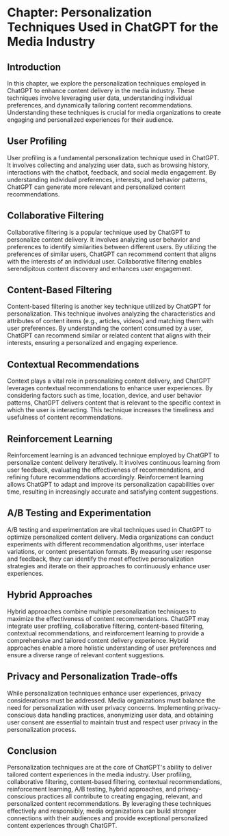 Chapter: Personalization Techniques Used in ChatGPT for the Media Industry
==========================================================================

Introduction
------------

In this chapter, we explore the personalization techniques employed in ChatGPT to enhance content delivery in the media industry. These techniques involve leveraging user data, understanding individual preferences, and dynamically tailoring content recommendations. Understanding these techniques is crucial for media organizations to create engaging and personalized experiences for their audience.

User Profiling
--------------

User profiling is a fundamental personalization technique used in ChatGPT. It involves collecting and analyzing user data, such as browsing history, interactions with the chatbot, feedback, and social media engagement. By understanding individual preferences, interests, and behavior patterns, ChatGPT can generate more relevant and personalized content recommendations.

Collaborative Filtering
-----------------------

Collaborative filtering is a popular technique used by ChatGPT to personalize content delivery. It involves analyzing user behavior and preferences to identify similarities between different users. By utilizing the preferences of similar users, ChatGPT can recommend content that aligns with the interests of an individual user. Collaborative filtering enables serendipitous content discovery and enhances user engagement.

Content-Based Filtering
-----------------------

Content-based filtering is another key technique utilized by ChatGPT for personalization. This technique involves analyzing the characteristics and attributes of content items (e.g., articles, videos) and matching them with user preferences. By understanding the content consumed by a user, ChatGPT can recommend similar or related content that aligns with their interests, ensuring a personalized and engaging experience.

Contextual Recommendations
--------------------------

Context plays a vital role in personalizing content delivery, and ChatGPT leverages contextual recommendations to enhance user experiences. By considering factors such as time, location, device, and user behavior patterns, ChatGPT delivers content that is relevant to the specific context in which the user is interacting. This technique increases the timeliness and usefulness of content recommendations.

Reinforcement Learning
----------------------

Reinforcement learning is an advanced technique employed by ChatGPT to personalize content delivery iteratively. It involves continuous learning from user feedback, evaluating the effectiveness of recommendations, and refining future recommendations accordingly. Reinforcement learning allows ChatGPT to adapt and improve its personalization capabilities over time, resulting in increasingly accurate and satisfying content suggestions.

A/B Testing and Experimentation
-------------------------------

A/B testing and experimentation are vital techniques used in ChatGPT to optimize personalized content delivery. Media organizations can conduct experiments with different recommendation algorithms, user interface variations, or content presentation formats. By measuring user response and feedback, they can identify the most effective personalization strategies and iterate on their approaches to continuously enhance user experiences.

Hybrid Approaches
-----------------

Hybrid approaches combine multiple personalization techniques to maximize the effectiveness of content recommendations. ChatGPT may integrate user profiling, collaborative filtering, content-based filtering, contextual recommendations, and reinforcement learning to provide a comprehensive and tailored content delivery experience. Hybrid approaches enable a more holistic understanding of user preferences and ensure a diverse range of relevant content suggestions.

Privacy and Personalization Trade-offs
--------------------------------------

While personalization techniques enhance user experiences, privacy considerations must be addressed. Media organizations must balance the need for personalization with user privacy concerns. Implementing privacy-conscious data handling practices, anonymizing user data, and obtaining user consent are essential to maintain trust and respect user privacy in the personalization process.

Conclusion
----------

Personalization techniques are at the core of ChatGPT's ability to deliver tailored content experiences in the media industry. User profiling, collaborative filtering, content-based filtering, contextual recommendations, reinforcement learning, A/B testing, hybrid approaches, and privacy-conscious practices all contribute to creating engaging, relevant, and personalized content recommendations. By leveraging these techniques effectively and responsibly, media organizations can build stronger connections with their audiences and provide exceptional personalized content experiences through ChatGPT.
